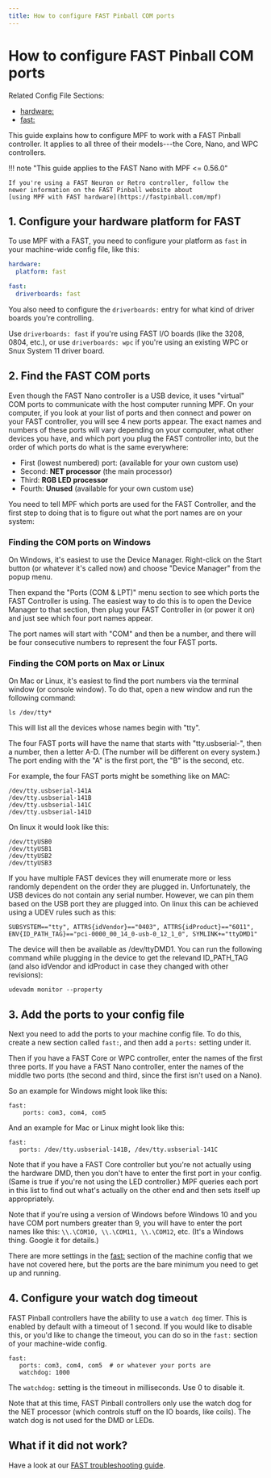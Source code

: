 ```yaml
---
title: How to configure FAST Pinball COM ports
---
```


# How to configure FAST Pinball COM ports


Related Config File Sections:

* [hardware:](../../config/hardware.md)
* [fast:](../../config/fast.md)

This guide explains how to configure MPF to work with a FAST Pinball
controller. It applies to all three of their models---the Core, Nano,
and WPC controllers.

!!! note "This guide applies to the FAST Nano with MPF <= 0.56.0"

    If you're using a FAST Neuron or Retro controller, follow the
    newer information on the FAST Pinball website about
    [using MPF with FAST hardware](https://fastpinball.com/mpf)

## 1. Configure your hardware platform for FAST

To use MPF with a FAST, you need to configure your platform as `fast` in
your machine-wide config file, like this:

``` yaml
hardware:
  platform: fast

fast:
  driverboards: fast
```

You also need to configure the `driverboards:` entry for
what kind of driver boards you're controlling.

Use `driverboards: fast` if you're using FAST I/O boards (like the
3208, 0804, etc.), or use `driverboards: wpc` if you're using an
existing WPC or Snux System 11 driver board.

## 2. Find the FAST COM ports

Even though the FAST Nano controller is a USB device, it uses "virtual"
COM ports to communicate with the host computer running MPF. On your
computer, if you look at your list of ports and then connect and power
on your FAST controller, you will see 4 new ports appear. The exact
names and numbers of these ports will vary depending on your computer,
what other devices you have, and which port you plug the FAST controller
into, but the order of which ports do what is the same everywhere:

* First (lowest numbered) port: (available for your own custom use)
* Second: **NET processor** (the main processor)
* Third: **RGB LED processor**
* Fourth: **Unused** (available for your own custom use)

You need to tell MPF which ports are used for the FAST Controller, and
the first step to doing that is to figure out what the port names are on
your system:

### Finding the COM ports on Windows

On Windows, it's easiest to use the Device Manager. Right-click on the
Start button (or whatever it's called now) and choose "Device
Manager" from the popup menu.

Then expand the "Ports (COM & LPT)" menu section to see which ports
the FAST Controller is using. The easiest way to do this is to open the
Device Manager to that section, then plug your FAST Controller in (or
power it on) and just see which four port names appear.

The port names will start with "COM" and then be a number, and there
will be four consecutive numbers to represent the four FAST ports.

### Finding the COM ports on Max or Linux

On Mac or Linux, it's easiest to find the port numbers via the terminal
window (or console window). To do that, open a new window and run the
following command:

    ls /dev/tty*

This will list all the devices whose names begin with "tty".

The four FAST ports will have the name that starts with
"tty.usbserial-", then a number, then a letter A-D. (The number will
be different on every system.) The port ending with the "A" is the
first port, the "B" is the second, etc.

For example, the four FAST ports might be something like on MAC:

    /dev/tty.usbserial-141A
    /dev/tty.usbserial-141B
    /dev/tty.usbserial-141C
    /dev/tty.usbserial-141D

On linux it would look like this:

    /dev/ttyUSB0
    /dev/ttyUSB1
    /dev/ttyUSB2
    /dev/ttyUSB3

If you have multiple FAST devices they will enumerate more or less
randomly dependent on the order they are plugged in. Unfortunately, the
USB devices do not contain any serial number. However, we can pin them
based on the USB port they are plugged into. On linux this can be
achieved using a UDEV rules such as this:

    SUBSYSTEM=="tty", ATTRS{idVendor}=="0403", ATTRS{idProduct}=="6011", ENV{ID_PATH_TAG}=="pci-0000_00_14_0-usb-0_12_1_0", SYMLINK+="ttyDMD1"

The device will then be available as /dev/ttyDMD1. You can run the
following command while plugging in the device to get the relevand
ID_PATH_TAG (and also idVendor and idProduct in case they changed with
other revisions):

    udevadm monitor --property

## 3. Add the ports to your config file

Next you need to add the ports to your machine config file. To do this,
create a new section called `fast:`, and then add a `ports:` setting
under it.

Then if you have a FAST Core or WPC controller, enter the names of the
first three ports. If you have a FAST Nano controller, enter the names
of the middle two ports (the second and third, since the first isn't
used on a Nano).

So an example for Windows might look like this:

    fast:
        ports: com3, com4, com5

And an example for Mac or Linux might look like this:

    fast:
       ports: /dev/tty.usbserial-141B, /dev/tty.usbserial-141C

Note that if you have a FAST Core controller but you're not actually
using the hardware DMD, then you don't have to enter the first port in
your config. (Same is true if you're not using the LED controller.) MPF
queries each port in this list to find out what's actually on the other
end and then sets itself up appropriately.

Note that if you're using a version of Windows before Windows 10 and
you have COM port numbers greater than 9, you will have to enter the
port names like this: `\\.\COM10, \\.\COM11, \\.\COM12`, etc. (It's a
Windows thing. Google it for details.)

There are more settings in the [fast:](../../config/fast.md) section of the machine config that we have not covered here,
but the ports are the bare minimum you need to get up and running.

## 4. Configure your watch dog timeout

FAST Pinball controllers have the ability to use a
`watch dog` timer. This is enabled by
default with a timeout of 1 second. If you would like to disable this,
or you'd like to change the timeout, you can do so in the `fast:`
section of your machine-wide config.

    fast:
       ports: com3, com4, com5  # or whatever your ports are
       watchdog: 1000

The `watchdog:` setting is the timeout in milliseconds. Use 0 to disable
it.

Note that at this time, FAST Pinball controllers only use the watch dog
for the NET processor (which controls stuff on the IO boards, like
coils). The watch dog is not used for the DMD or LEDs.

## What if it did not work?

Have a look at our
[FAST troubleshooting guide](../../troubleshooting/index.md).
